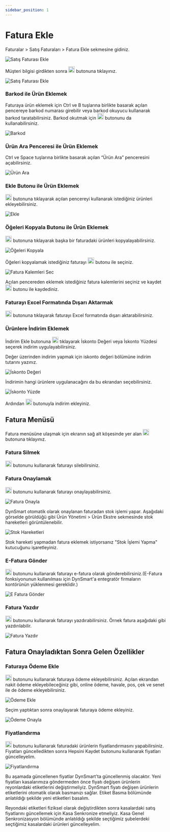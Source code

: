 ```yaml
---
sidebar_position: 1
---
```


# Fatura Ekle

Faturalar > Satış Faturaları > Fatura Ekle sekmesine gidiniz.

![Satış Faturası Ekle](/img/faturalar/yeni-gonderilen-fatura.png)

Müşteri bilgisi girdikten sonra <img src="/img/butonlar/yeni-ekle-buton-2.png" height="20"/> butonuna tıklayınız. 

![Satış Faturası Ekle](/img/faturalar/satis-faturasi-ekle.png)

### Barkod ile Ürün Eklemek
Faturaya ürün eklemek için Ctrl ve B tuşlarına birlikte basarak açılan pencereye barkod numarası girebilir veya barkod okuyucu kullanarak barkod taratabilirsiniz. Barkod okutmak için <img src="/img/butonlar/barkodu-tara.png" height="20"/> butonunu da kullanabilirsiniz.

![Barkod](/img/faturalar/barkod.png)

### Ürün Ara Penceresi ile Ürün Eklemek

Ctrl ve Space tuşlarına birlikte basarak açılan “Ürün Ara” penceresini açabilirsiniz. 

![Ürün Ara](/img/faturalar/urun-ara.png)

### Ekle Butonu ile Ürün Eklemek

<img src="/img/butonlar/ekle-buton-7.png" height="20"/> butonuna tıklayarak açılan pencereyi kullanarak istediğiniz ürünleri ekleyebilirsiniz.

![Ekle](/img/faturalar/faturaya-urun-ekle.png)

### Öğeleri Kopyala Butonu ile Ürün Eklemek

<img src="/img/butonlar/ogeleri-kopyala.png" height="20"/> butonuna tıklayarak başka bir faturadaki ürünleri kopyalayabilirsiniz. 

![Öğeleri Kopyala](/img/faturalar/faturadaki-ogeleri-kopyala.png) 

Öğeleri kopyalamak istediğiniz faturayı <img src="/img/butonlar/tik-buton-2.png" height="20"/> butonu ile seçiniz.

![Fatura Kalemleri Sec](/img/faturalar/fatura-kalemleri-sec.png)

Açılan pencereden eklemek istediğiniz fatura kalemlerini seçiniz ve kaydet <img src="/img/butonlar/kaydet-buton-4.png" height="20"/> butonu ile kaydediniz.

### Faturayı Excel Formatında Dışarı Aktarmak
<img src="/img/butonlar/xls-buton-3.png" height="20"/> butonuna tıklayarak faturayı Excel formatında dışarı aktarabilirsiniz.

### Ürünlere İndirim Eklemek
İndirim Ekle butonuna <img src="/img/butonlar/indirim-ekle.png" height="20"/> tıklayarak İskonto Değeri veya İskonto Yüzdesi seçerek indirim uygulayabilirsiniz.

Değer üzerinden indirim yapmak için iskonto değeri bölümüne indirim tutarını yazınız.

![İskonto Değeri](/img/faturalar/iskonto-deger.png)

İndirimin hangi ürünlere uygulanacağını da bu ekrandan seçebilirsiniz. 

![İskonto Yüzde](/img/faturalar/iskonto-yuzde.png)

Ardından <img src="/img/butonlar/indirim-ekle-2.png" height="20"/> butonuyla indirim ekleyiniz.

## Fatura Menüsü
Fatura menüsüne ulaşmak için ekranın sağ alt köşesinde yer alan <img src="/img/butonlar/ekle-buton-3.png" height="20"/> butonuna tıklayınız.

### Fatura Silmek
<img src="/img/butonlar/sil-buton-4.png" height="20"/> butonunu kullanarak faturayı silebilirsiniz. 

### Fatura Onaylamak
<img src="/img/butonlar/onayla-buton.png" height="20"/> butonunu kullanarak faturayı onaylayabilirsiniz. 

![Fatura Onayla](/img/faturalar/fatura-onayla.png)

DynSmart otomatik olarak onaylanan faturadan stok işlemi yapar. Aşağıdaki görselde görüldüğü gibi Ürün Yönetimi > Ürün Ekstre sekmesinde stok hareketleri görüntülenebilir.  

![Stok Hareketleri](/img/faturalar/stok-hareketi.png)

Stok hareketi yapmadan fatura eklemek istiyorsanız "Stok İşlemi Yapma" kutucuğunu işaretleyiniz. 

### E-Fatura Gönder
<img src="/img/butonlar/gonder-buton-2.png" height="20"/> butonunu kullanarak faturayı e-fatura olarak gönderebilirsiniz.(E-Fatura fonksiyonunun kullanılması için DynSmart'a entegratör firmaların kontörünün yüklenmesi gereklidir.)

![E Fatura Gönder](/img/faturalar/e-fatura-gonder.png)

### Fatura Yazdır
<img src="/img/butonlar/yazdir-buton.png" height="20"/> butonunu kullanarak faturayı yazdırabilirsiniz. Örnek fatura aşağıdaki gibi yazdırılabilir.

![Fatura Yazdır](/img/faturalar/fatura-yazdir.png)

## Fatura Onayladıktan Sonra Gelen Özellikler

### Faturaya Ödeme Ekle
<img src="/img/butonlar/odeme-ekle-buton.png" height="20"/> butonunu kullanarak faturaya ödeme ekleyebilirsiniz. Açılan ekrandan nakit ödeme ekleyebileceğiniz gibi, online ödeme, havale, pos, çek ve senet ile de ödeme ekleyebilirsiniz.

![Ödeme Ekle](/img/faturalar/odeme-ekle-nakit.png)

Seçim yaptıktan sonra onaylayarak faturaya ödeme ekleyiniz.

![Ödeme Onayla](/img/faturalar/odeme-onayla.png)

### Fiyatlandırma
<img src="/img/butonlar/fiyatlandirma-buton.png" height="20"/> butonunu kullanarak faturadaki ürünlerin fiyatlandırmasını yapabilirsiniz. Fiyatları güncelledikten sonra Hepsini Kaydet butonunu kullanarak fiyatları güncelleyelim.

![Fiyatlandırma](/img/faturalar/fiyatlandirma.png)

Bu aşamada güncellenen fiyatlar DynSmart'ta güncellenmiş olacaktır.
Yeni fiyatları kasalarımıza göndermeden önce fiyatı değişen ürünlerin reyonlardaki etiketlerini değiştirmeliyiz.
DynSmart fiyatı değişen ürünlerin etiketlerini otomatik olarak basmanızı sağlar. 
Etiket Basma bölümünde anlatıldığı şekilde yeni etiketleri basalım. 

Reyondaki etiketleri fiziksel olarak değiştirdikten sonra kasalardaki satış fiyatlarını güncellemek için Kasa Senkronize etmeliyiz.
Kasa Genel Senkronizasyon bölümünde anlatıldığı şekilde seçtiğimiz şubelerdeki seçtiğimiz kasalardaki ürünleri güncelleyelim.
